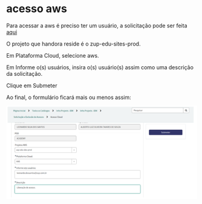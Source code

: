 # acesso aws

Para acessar a aws é preciso ter um usuário, a solicitação pode ser feita [aqui](https://zup.service-now.com/sp?id=sc_cat_item&sys_id=9e7950db1ba53810cd8bda8fe54bcbc4&sysparm_category=a62073831b653810cd8bda8fe54bcb5c)

O projeto que handora reside é o zup-edu-sites-prod.

Em Plataforma Cloud, selecione aws.

Em Informe o(s) usuários, insira o(s) usuário(s) assim como uma descrição da solicitação.

Clique em Submeter

Ao final, o formulário ficará mais ou menos assim:

![Abertura de chamado para acesso](imagens/acesso-aws.png)